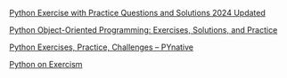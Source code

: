 [Python Exercise with Practice Questions and Solutions 2024 Updated](https://www.geeksforgeeks.org/python-exercises-practice-questions-and-solutions/?utm_source=chatgpt.com)

[Python Object-Oriented Programming: Exercises, Solutions, and Practice](https://www.w3resource.com/python-exercises/oop/index.php?utm_source=chatgpt.com)

[Python Exercises, Practice, Challenges – PYnative](https://pynative.com/python-exercises-with-solutions/)

[Python on Exercism](https://exercism.org/tracks/python)